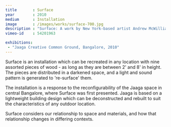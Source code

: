 ```yaml
---
title       : Surface
year        : 2010
medium      : Installation
image       : /images/works/surface-700.jpg
description : "Surface: A work by New York-based artist Andrew McWilliams."
vimeo-id    : 54201963

exhibitions:
 - "Jaaga Creative Common Ground, Bangalore, 2010"
---
```

<p>
	<span class="title">Surface</span> is an installation which can be recreated in any location with nine assorted pieces of wood - as long as they are between 2' and 8' in height. The pieces are distributed in a darkened space, and a light and sound pattern is generated to 're-surface' them.
</p>
<p>
	The installation is a response to the reconfigurability of the Jaaga space in central Bangalore, where <span class="title">Surface</span> was first presented. Jaaga is based on a lightweight building design which can be deconstructed and rebuilt to suit the characteristics of any outdoor location.
</p>
<p>
	<span class="title">Surface</span> considers our relationship to space and materials, and how that relationship changes in differing contexts. 
</p>